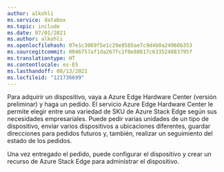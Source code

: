 ```yaml
---
author: alkohli
ms.service: databox
ms.topic: include
ms.date: 07/01/2021
ms.author: alkohli
ms.openlocfilehash: 07e1c3069f5e1c29e8585ae7c9d4b0a24960b353
ms.sourcegitcommit: 0046757af1da267fc2f0e88617c633524883795f
ms.translationtype: HT
ms.contentlocale: es-ES
ms.lasthandoff: 08/13/2021
ms.locfileid: "121736699"
---
```

Para adquirir un dispositivo, vaya a Azure Edge Hardware Center (versión preliminar) y haga un pedido. El servicio Azure Edge Hardware Center le permite elegir entre una variedad de SKU de Azure Stack Edge según sus necesidades empresariales. Puede pedir varias unidades de un tipo de dispositivo, enviar varios dispositivos a ubicaciones diferentes, guardar direcciones para pedidos futuros y, también, realizar un seguimiento del estado de los pedidos. 

Una vez entregado el pedido, puede configurar el dispositivo y crear un recurso de Azure Stack Edge para administrar el dispositivo.
